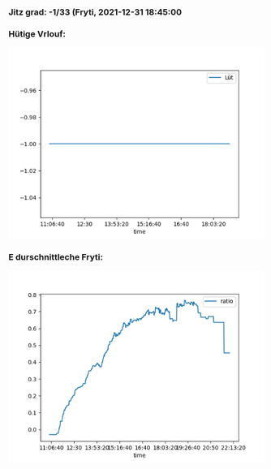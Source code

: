### Jitz grad: -1/33 (Fryti, 2021-12-31 18:45:00

### Hütige Vrlouf:
![Graph](Today.png)

### E durschnittleche Fryti:
![Graph](Fryti.png)